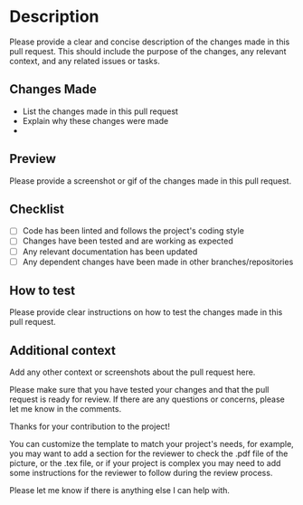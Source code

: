 # Description

Please provide a clear and concise description of the changes made in this pull request. This should include the purpose of the changes, any relevant context, and any related issues or tasks.

## Changes Made

- List the changes made in this pull request
- Explain why these changes were made
- 
## Preview

Please provide a screenshot or gif of the changes made in this pull request.

## Checklist

- [ ] Code has been linted and follows the project's coding style
- [ ] Changes have been tested and are working as expected
- [ ] Any relevant documentation has been updated
- [ ] Any dependent changes have been made in other branches/repositories

## How to test

Please provide clear instructions on how to test the changes made in this pull request.

## Additional context

Add any other context or screenshots about the pull request here.

Please make sure that you have tested your changes and that the pull request is ready for review. If there are any questions or concerns, please let me know in the comments.

Thanks for your contribution to the project!

You can customize the template to match your project's needs, for example, you may want to add a section for the reviewer to check the .pdf file of the picture, or the .tex file, or if your project is complex you may need to add some instructions for the reviewer to follow during the review process.

Please let me know if there is anything else I can help with.